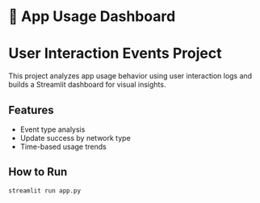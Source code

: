 # 📱 App Usage Dashboard

# User Interaction Events Project 
This project analyzes app usage behavior using user interaction logs and builds a Streamlit dashboard for visual insights.

## Features
- Event type analysis
- Update success by network type
- Time-based usage trends

## How to Run
```bash
streamlit run app.py
